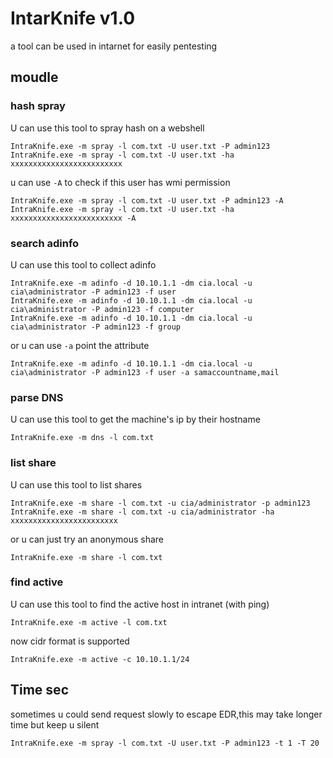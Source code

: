# IntarKnife  v1.0

a tool can be used in intarnet for easily pentesting

## moudle

### hash spray

U can use this tool to spray hash on a webshell

```
IntraKnife.exe -m spray -l com.txt -U user.txt -P admin123
IntraKnife.exe -m spray -l com.txt -U user.txt -ha xxxxxxxxxxxxxxxxxxxxxxxxx
```
u can use `-A` to check if this user has wmi permission

```
IntraKnife.exe -m spray -l com.txt -U user.txt -P admin123 -A
IntraKnife.exe -m spray -l com.txt -U user.txt -ha xxxxxxxxxxxxxxxxxxxxxxxxx -A
```

### search adinfo

U can use this tool to collect adinfo

```
IntraKnife.exe -m adinfo -d 10.10.1.1 -dm cia.local -u cia\administrator -P admin123 -f user
IntraKnife.exe -m adinfo -d 10.10.1.1 -dm cia.local -u cia\administrator -P admin123 -f computer
IntraKnife.exe -m adinfo -d 10.10.1.1 -dm cia.local -u cia\administrator -P admin123 -f group
```
or u can use `-a` point the attribute
```
IntraKnife.exe -m adinfo -d 10.10.1.1 -dm cia.local -u cia\administrator -P admin123 -f user -a samaccountname,mail
```

### parse DNS

U can use this tool to get the machine's ip by their hostname

```
IntraKnife.exe -m dns -l com.txt
```

### list share

U can use this tool to list shares

```
IntraKnife.exe -m share -l com.txt -u cia/administrator -p admin123
IntraKnife.exe -m share -l com.txt -u cia/administrator -ha xxxxxxxxxxxxxxxxxxxxxxxx
```
or u can just try an anonymous share

```
IntraKnife.exe -m share -l com.txt
```

### find active

U can use this tool to find the active host in intranet (with ping)

```
IntraKnife.exe -m active -l com.txt
```
now cidr format is supported

```
IntraKnife.exe -m active -c 10.10.1.1/24
```

## Time sec

sometimes u could send request slowly to escape EDR,this may take longer time but keep u silent

```
IntraKnife.exe -m spray -l com.txt -U user.txt -P admin123 -t 1 -T 20 
```
